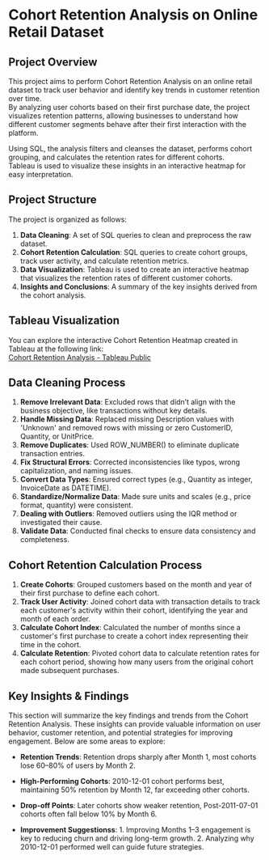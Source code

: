 # Cohort Retention Analysis on Online Retail Dataset

## Project Overview
This project aims to perform Cohort Retention Analysis on an online retail dataset to track user behavior and identify key trends in customer retention over time.  
By analyzing user cohorts based on their first purchase date, the project visualizes retention patterns, allowing businesses to understand how different customer segments behave after their first interaction with the platform.

Using SQL, the analysis filters and cleanses the dataset, performs cohort grouping, and calculates the retention rates for different cohorts.  
Tableau is used to visualize these insights in an interactive heatmap for easy interpretation.

## Project Structure
The project is organized as follows:

1. **Data Cleaning**: A set of SQL queries to clean and preprocess the raw dataset.
2. **Cohort Retention Calculation**: SQL queries to create cohort groups, track user activity, and calculate retention metrics.
3. **Data Visualization**: Tableau is used to create an interactive heatmap that visualizes the retention rates of different customer cohorts.
4. **Insights and Conclusions**: A summary of the key insights derived from the cohort analysis.

## Tableau Visualization
You can explore the interactive Cohort Retention Heatmap created in Tableau at the following link:  
[Cohort Retention Analysis - Tableau Public](https://public.tableau.com/app/profile/ayush.singh3840/viz/CohortRetentionAnalysis_16878105860820/Dashboard1)

## Data Cleaning Process

1. **Remove Irrelevant Data**: Excluded rows that didn’t align with the business objective, like transactions without key details.
2. **Handle Missing Data**: Replaced missing Description values with 'Unknown' and removed rows with missing or zero CustomerID, Quantity, or UnitPrice.
3. **Remove Duplicates**: Used ROW_NUMBER() to eliminate duplicate transaction entries.
4. **Fix Structural Errors**: Corrected inconsistencies like typos, wrong capitalization, and naming issues.
5. **Convert Data Types**: Ensured correct types (e.g., Quantity as integer, InvoiceDate as DATETIME).
6. **Standardize/Normalize Data**: Made sure units and scales (e.g., price format, quantity) were consistent.
7. **Dealing with Outliers**: Removed outliers using the IQR method or investigated their cause.
8. **Validate Data**: Conducted final checks to ensure data consistency and completeness.

## Cohort Retention Calculation Process

1. **Create Cohorts**: Grouped customers based on the month and year of their first purchase to define each cohort.
2. **Track User Activity**: Joined cohort data with transaction details to track each customer's activity within their cohort, identifying the year and month of each order.
3. **Calculate Cohort Index**: Calculated the number of months since a customer's first purchase to create a cohort index representing their time in the cohort.
4. **Calculate Retention**: Pivoted cohort data to calculate retention rates for each cohort period, showing how many users from the original cohort made subsequent purchases.

## Key Insights & Findings
This section will summarize the key findings and trends from the Cohort Retention Analysis. These insights can provide valuable information on user behavior, customer retention, and potential strategies for improving engagement. Below are some areas to explore:

- **Retention Trends**: Retention drops sharply after Month 1, most cohorts lose 60–80% of users by Month 2.
- **High-Performing Cohorts**: 2010-12-01 cohort performs best, maintaining 50% retention by Month 12, far exceeding other cohorts.
- **Drop-off Points**: Later cohorts show weaker retention, Post-2011-07-01 cohorts often fall below 10% by Month 6.

- **Improvement Suggestionss**: 1. Improving Months 1–3 engagement is key to reducing churn and driving long-term growth. 2. Analyzing why 2010-12-01 performed well can guide future strategies.

